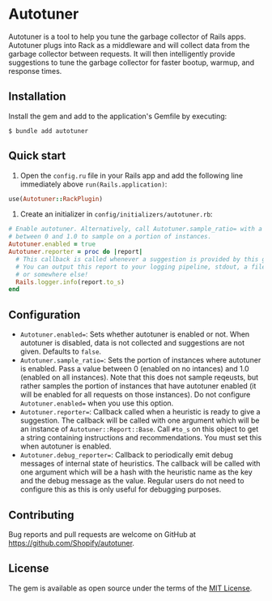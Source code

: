 # Autotuner

Autotuner is a tool to help you tune the garbage collector of Rails apps. Autotuner plugs into Rack as a middleware and will collect data from the garbage collector between requests. It will then intelligently provide suggestions to tune the garbage collector for faster bootup, warmup, and response times.

## Installation

Install the gem and add to the application's Gemfile by executing:

```
$ bundle add autotuner
```

## Quick start

1. Open the `config.ru` file in your Rails app and add the following line immediately above `run(Rails.application)`:
  ```ruby
  use(Autotuner::RackPlugin)
  ```
1. Create an initializer in `config/initializers/autotuner.rb`:
  ```ruby
  # Enable autotuner. Alternatively, call Autotuner.sample_ratio= with a value
  # between 0 and 1.0 to sample on a portion of instances.
  Autotuner.enabled = true
  Autotuner.reporter = proc do |report|
    # This callback is called whenever a suggestion is provided by this gem.
    # You can output this report to your logging pipeline, stdout, a file,
    # or somewhere else!
    Rails.logger.info(report.to_s)
  end
  ```

## Configuration

- `Autotuner.enabled=`: Sets whether autotuner is enabled or not. When autotuner is disabled, data is not collected and suggestions are not given. Defaults to `false`.
- `Autotuner.sample_ratio=`: Sets the portion of instances where autotuner is enabled. Pass a value between 0 (enabled on no intances) and 1.0 (enabled on all instances). Note that this does not sample reqeusts, but rather samples the portion of instances that have autotuner enabled (it will be enabled for all requests on those instances). Do not configure `Autotuner.enabled=` when you use this option.
- `Autotuner.reporter=`: Callback called when a heuristic is ready to give a suggestion. The callback will be called with one argument which will be an instance of `Autotuner::Report::Base`. Call `#to_s` on this object to get a string containing instructions and recommendations. You must set this when autotuner is enabled.
- `Autotuner.debug_reporter=`: Callback to periodically emit debug messages of internal state of heuristics. The callback will be called with one argument which will be a hash with the heuristic name as the key and the debug message as the value. Regular users do not need to configure this as this is only useful for debugging purposes.

## Contributing

Bug reports and pull requests are welcome on GitHub at https://github.com/Shopify/autotuner.

## License

The gem is available as open source under the terms of the [MIT License](https://opensource.org/licenses/MIT).
